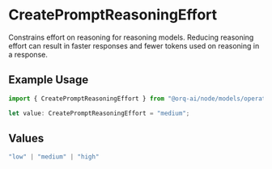 # CreatePromptReasoningEffort

Constrains effort on reasoning for reasoning models. Reducing reasoning effort can result in faster responses and fewer tokens used on reasoning in a response.

## Example Usage

```typescript
import { CreatePromptReasoningEffort } from "@orq-ai/node/models/operations";

let value: CreatePromptReasoningEffort = "medium";
```

## Values

```typescript
"low" | "medium" | "high"
```